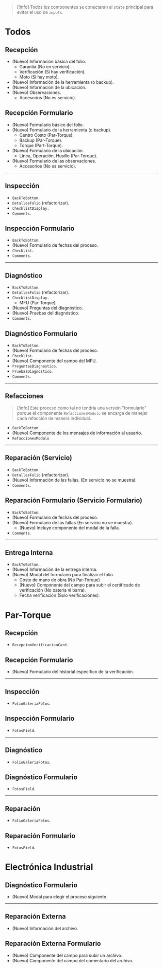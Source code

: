 > [!info]
> Todos los componentes se conectaran al ``state`` principal para evitar el uso de ``inputs``.

# Todos
## Recepción
- (Nuevo) Información básica del folio.
	- Garantía (No en servicio).
	- Verificación (Si hay verificación).
	- Moto (Si hay moto).
- (Nuevo) Información de la herramienta (o backup).
- (Nuevo) Información de la ubicación.
- (Nuevo) Observaciones.
	- Accesorios (No es servicio).
## Recepción Formulario
- (Nuevo) Formulario básico del folio.
- (Nuevo) Formulario de la herramienta (o backup).
	- Centro Costo (Par-Torque).
	- Backup (Par-Torque).
	- Torque (Part-Torque).
- (Nuevo) Formulario de la ubicación.
	- Línea, Operación, Husillo (Par-Torque).
- (Nuevo) Formulario de las observaciones.
	- Accesorios (No es servicio).
---
## Inspección
- `BackToBotton`.
- `DetallesFolio` (refactorizar).
- `ChecklistDisplay.`
- `Comments`.
## Inspección Formulario
- `BackToBotton`.
- (Nuevo) Formulario de fechas del proceso.
- `Checklist`.
- `Comments`.
---
## Diagnóstico
- `BackToBotton`.
- `DetallesFolio` (refactorizar).
- `ChecklistDisplay.`
	- MFU (Par-Torque)
- (Nuevo) Preguntas del diagnóstico.
- (Nuevo) Pruebas del diagnóstico.
- `Comments`.
## Diagnóstico Formulario
- `BackToBotton`.
- (Nuevo) Formulario de fechas del proceso.
- `Checklist`.
- (Nuevo) Componente del campo del MFU.
- `PreguntasDiagnostico`.
- `PruebasDiagnostico`.
- `Comments`.
---
## Refacciones
> [!info]
> Este proceso como tal no tendría una versión "formulario" porque el componente `RefaccionesModulo` se encarga de manejar cada refacción de manera individual.
- `BackToBotton`.
- (Nuevo) Componente de los mensajes de información al usuario.
- `RefaccionesModulo`
---
## Reparación (Servicio)
- `BackToBotton`.
- `DetallesFolio` (refactorizar).
- (Nuevo) Información de las fallas. (En servicio no se muestra)
- `Comments`.
## Reparación Formulario (Servicio Formulario)
- `BackToBotton`.
- (Nuevo) Formulario de fechas del proceso.
- (Nuevo) Formulario de las fallas (En servicio no se muestra).
	- (Nuevo) Incluye componente del modal de la falla.
- `Comments`.
---
## Entrega Interna
- `BackToBotton`.
- (Nuevo) Información de la entrega interna.
- (Nuevo) Modal del formulario para finalizar el folio.
	- Costo de mano de obra (No Par-Torque)
	- (Nuevo) Componente del campo para subir el certificado de verificación (No batería ni barra).
	- Fecha verificación (Solo verificaciones).
# Par-Torque
## Recepción
- ``RecepcionVerificacionCard``.
## Recepción Formulario
- (Nuevo) Formulario del historial especifico de la verificación.
---
## Inspección
- `FolioGaleriaFotos`.
## Inspección Formulario
- `FotosField`.
---
## Diagnóstico
- `FolioGaleriaFotos`.
## Diagnóstico Formulario
- `FotosField`.
---
## Reparación
- `FolioGaleriaFotos`.
## Reparación Formulario
- `FotosField`.
# Electrónica Industrial
## Diagnóstico Formulario
- (Nuevo) Modal para elegir el proceso siguiente.
--- 
## Reparación Externa
- (Nuevo) Información del archivo.
## Reparación Externa Formulario
- (Nuevo) Componente del campo para subir un archivo.
- (Nuevo) Componente del campo del comentario del archivo.